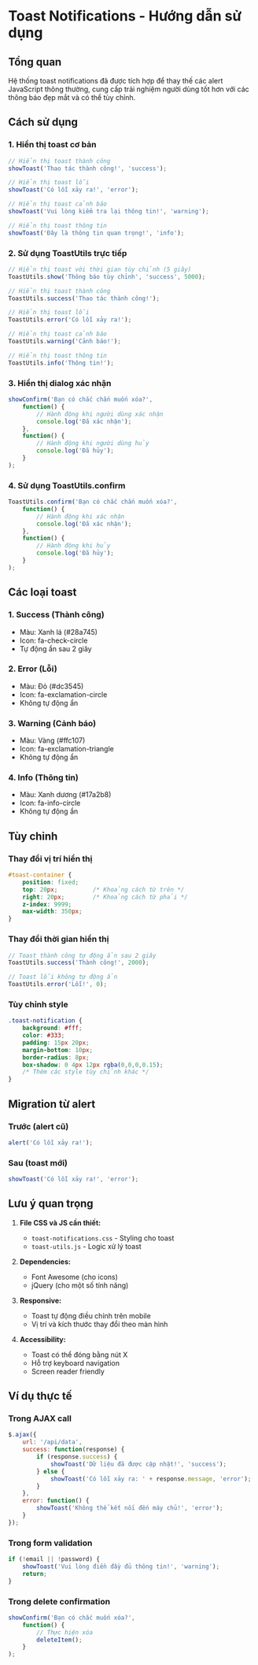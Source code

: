 # Toast Notifications - Hướng dẫn sử dụng

## Tổng quan
Hệ thống toast notifications đã được tích hợp để thay thế các alert JavaScript thông thường, cung cấp trải nghiệm người dùng tốt hơn với các thông báo đẹp mắt và có thể tùy chỉnh.

## Cách sử dụng

### 1. Hiển thị toast cơ bản
```javascript
// Hiển thị toast thành công
showToast('Thao tác thành công!', 'success');

// Hiển thị toast lỗi
showToast('Có lỗi xảy ra!', 'error');

// Hiển thị toast cảnh báo
showToast('Vui lòng kiểm tra lại thông tin!', 'warning');

// Hiển thị toast thông tin
showToast('Đây là thông tin quan trọng!', 'info');
```

### 2. Sử dụng ToastUtils trực tiếp
```javascript
// Hiển thị toast với thời gian tùy chỉnh (5 giây)
ToastUtils.show('Thông báo tùy chỉnh', 'success', 5000);

// Hiển thị toast thành công
ToastUtils.success('Thao tác thành công!');

// Hiển thị toast lỗi
ToastUtils.error('Có lỗi xảy ra!');

// Hiển thị toast cảnh báo
ToastUtils.warning('Cảnh báo!');

// Hiển thị toast thông tin
ToastUtils.info('Thông tin!');
```

### 3. Hiển thị dialog xác nhận
```javascript
showConfirm('Bạn có chắc chắn muốn xóa?', 
    function() {
        // Hành động khi người dùng xác nhận
        console.log('Đã xác nhận');
    }, 
    function() {
        // Hành động khi người dùng hủy
        console.log('Đã hủy');
    }
);
```

### 4. Sử dụng ToastUtils.confirm
```javascript
ToastUtils.confirm('Bạn có chắc chắn muốn xóa?', 
    function() {
        // Hành động khi xác nhận
        console.log('Đã xác nhận');
    }, 
    function() {
        // Hành động khi hủy
        console.log('Đã hủy');
    }
);
```

## Các loại toast

### 1. Success (Thành công)
- Màu: Xanh lá (#28a745)
- Icon: fa-check-circle
- Tự động ẩn sau 2 giây

### 2. Error (Lỗi)
- Màu: Đỏ (#dc3545)
- Icon: fa-exclamation-circle
- Không tự động ẩn

### 3. Warning (Cảnh báo)
- Màu: Vàng (#ffc107)
- Icon: fa-exclamation-triangle
- Không tự động ẩn

### 4. Info (Thông tin)
- Màu: Xanh dương (#17a2b8)
- Icon: fa-info-circle
- Không tự động ẩn

## Tùy chỉnh

### Thay đổi vị trí hiển thị
```css
#toast-container {
    position: fixed;
    top: 20px;          /* Khoảng cách từ trên */
    right: 20px;        /* Khoảng cách từ phải */
    z-index: 9999;
    max-width: 350px;
}
```

### Thay đổi thời gian hiển thị
```javascript
// Toast thành công tự động ẩn sau 2 giây
ToastUtils.success('Thành công!', 2000);

// Toast lỗi không tự động ẩn
ToastUtils.error('Lỗi!', 0);
```

### Tùy chỉnh style
```css
.toast-notification {
    background: #fff;
    color: #333;
    padding: 15px 20px;
    margin-bottom: 10px;
    border-radius: 8px;
    box-shadow: 0 4px 12px rgba(0,0,0,0.15);
    /* Thêm các style tùy chỉnh khác */
}
```

## Migration từ alert

### Trước (alert cũ)
```javascript
alert('Có lỗi xảy ra!');
```

### Sau (toast mới)
```javascript
showToast('Có lỗi xảy ra!', 'error');
```

## Lưu ý quan trọng

1. **File CSS và JS cần thiết:**
   - `toast-notifications.css` - Styling cho toast
   - `toast-utils.js` - Logic xử lý toast

2. **Dependencies:**
   - Font Awesome (cho icons)
   - jQuery (cho một số tính năng)

3. **Responsive:**
   - Toast tự động điều chỉnh trên mobile
   - Vị trí và kích thước thay đổi theo màn hình

4. **Accessibility:**
   - Toast có thể đóng bằng nút X
   - Hỗ trợ keyboard navigation
   - Screen reader friendly

## Ví dụ thực tế

### Trong AJAX call
```javascript
$.ajax({
    url: '/api/data',
    success: function(response) {
        if (response.success) {
            showToast('Dữ liệu đã được cập nhật!', 'success');
        } else {
            showToast('Có lỗi xảy ra: ' + response.message, 'error');
        }
    },
    error: function() {
        showToast('Không thể kết nối đến máy chủ!', 'error');
    }
});
```

### Trong form validation
```javascript
if (!email || !password) {
    showToast('Vui lòng điền đầy đủ thông tin!', 'warning');
    return;
}
```

### Trong delete confirmation
```javascript
showConfirm('Bạn có chắc muốn xóa?', 
    function() {
        // Thực hiện xóa
        deleteItem();
    }
);
``` 
